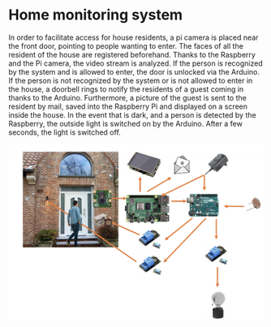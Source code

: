 <h1>Home monitoring system</h1>

In order to facilitate access for house residents, a pi camera is placed near the front door, pointing to people wanting to enter. The faces of all the resident of the house are registered beforehand.
Thanks to the Raspberry and the Pi camera, the video stream is analyzed. If the person is recognized by the system and is allowed to enter, the door is unlocked via the Arduino. If the person is not recognized by the system or is not allowed to enter in the house, a doorbell rings to notify the residents of a guest coming in thanks to the Arduino. Furthermore, a picture of the guest is sent to the resident by mail, saved into the Raspberry Pi and displayed on a screen inside the house.
In the event that is dark, and a person is detected by the Raspberry, the outside light is switched on by the Arduino. After a few seconds, the light is switched off.

<img src="pictures/project.png" alt="project" />

